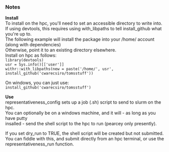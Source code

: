 ### Notes  

**Install**    
To install on the hpc, you'll need to set an accessible directory to write into.   
If using devtools, this requires using with_libpaths to tell install_github what you're up to.   
The following example will install the package into your /home/ account (along with dependencies)  
Otherwise, point it to an existing directory elsewhere.  
Install on hpc as follows:  
`library(devtools)`  
`usr = Sys.info()[['user']]`  
`withr::with_libpaths(new = paste('/home/', usr', install_github('cwarecsiro/tomsstuff'))`

On windows, you can just use:  
`install_github('cwarecsiro/tomsstuff')`

**Use**  
representativeness_config sets up a job (.sh) script to send to slurm on the hpc.  
You can optionally be on a windows machine, and it will - as long as you have putty   
insalled - send the shell script to the hpc to run (pearcey only presently).  

If you set dry_run to TRUE, the shell script will be created but not submitted.   
You can fiddle with this, and submit directly from an hpc terminal, or use the   
representativeness_run function. 